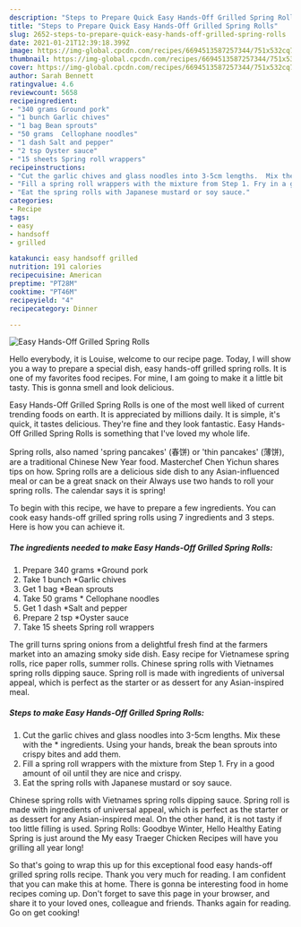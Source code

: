 ```yaml
---
description: "Steps to Prepare Quick Easy Hands-Off Grilled Spring Rolls"
title: "Steps to Prepare Quick Easy Hands-Off Grilled Spring Rolls"
slug: 2652-steps-to-prepare-quick-easy-hands-off-grilled-spring-rolls
date: 2021-01-21T12:39:18.399Z
image: https://img-global.cpcdn.com/recipes/6694513587257344/751x532cq70/easy-hands-off-grilled-spring-rolls-recipe-main-photo.jpg
thumbnail: https://img-global.cpcdn.com/recipes/6694513587257344/751x532cq70/easy-hands-off-grilled-spring-rolls-recipe-main-photo.jpg
cover: https://img-global.cpcdn.com/recipes/6694513587257344/751x532cq70/easy-hands-off-grilled-spring-rolls-recipe-main-photo.jpg
author: Sarah Bennett
ratingvalue: 4.6
reviewcount: 5658
recipeingredient:
- "340 grams Ground pork"
- "1 bunch Garlic chives"
- "1 bag Bean sprouts"
- "50 grams  Cellophane noodles"
- "1 dash Salt and pepper"
- "2 tsp Oyster sauce"
- "15 sheets Spring roll wrappers"
recipeinstructions:
- "Cut the garlic chives and glass noodles into 3-5cm lengths.  Mix these with the * ingredients.  Using  your hands, break the bean sprouts into crispy bites and add them."
- "Fill a spring roll wrappers with the mixture from Step 1. Fry in a good amount of oil until they are nice and crispy."
- "Eat the spring rolls with Japanese mustard or soy sauce."
categories:
- Recipe
tags:
- easy
- handsoff
- grilled

katakunci: easy handsoff grilled 
nutrition: 191 calories
recipecuisine: American
preptime: "PT28M"
cooktime: "PT46M"
recipeyield: "4"
recipecategory: Dinner

---
```



![Easy Hands-Off Grilled Spring Rolls](https://img-global.cpcdn.com/recipes/6694513587257344/751x532cq70/easy-hands-off-grilled-spring-rolls-recipe-main-photo.jpg)

Hello everybody, it is Louise, welcome to our recipe page. Today, I will show you a way to prepare a special dish, easy hands-off grilled spring rolls. It is one of my favorites food recipes. For mine, I am going to make it a little bit tasty. This is gonna smell and look delicious.

Easy Hands-Off Grilled Spring Rolls is one of the most well liked of current trending foods on earth. It is appreciated by millions daily. It is simple, it's quick, it tastes delicious. They're fine and they look fantastic. Easy Hands-Off Grilled Spring Rolls is something that I've loved my whole life.

Spring rolls, also named &#39;spring pancakes&#39; (春饼) or &#39;thin pancakes&#39; (薄饼), are a traditional Chinese New Year food. Masterchef Chen Yichun shares tips on how. Spring rolls are a delicious side dish to any Asian-influenced meal or can be a great snack on their Always use two hands to roll your spring rolls. The calendar says it is spring!


To begin with this recipe, we have to prepare a few ingredients. You can cook easy hands-off grilled spring rolls using 7 ingredients and 3 steps. Here is how you can achieve it.

<!--inarticleads1-->

##### The ingredients needed to make Easy Hands-Off Grilled Spring Rolls:

1. Prepare 340 grams *Ground pork
1. Take 1 bunch *Garlic chives
1. Get 1 bag *Bean sprouts
1. Take 50 grams * Cellophane noodles
1. Get 1 dash *Salt and pepper
1. Prepare 2 tsp *Oyster sauce
1. Take 15 sheets Spring roll wrappers


The grill turns spring onions from a delightful fresh find at the farmers market into an amazing smoky side dish. Easy recipe for Vietnamese spring rolls, rice paper rolls, summer rolls. Chinese spring rolls with Vietnames spring rolls dipping sauce. Spring roll is made with ingredients of universal appeal, which is perfect as the starter or as dessert for any Asian-inspired meal. 

<!--inarticleads2-->

##### Steps to make Easy Hands-Off Grilled Spring Rolls:

1. Cut the garlic chives and glass noodles into 3-5cm lengths.  Mix these with the * ingredients.  Using  your hands, break the bean sprouts into crispy bites and add them.
1. Fill a spring roll wrappers with the mixture from Step 1. Fry in a good amount of oil until they are nice and crispy.
1. Eat the spring rolls with Japanese mustard or soy sauce.


Chinese spring rolls with Vietnames spring rolls dipping sauce. Spring roll is made with ingredients of universal appeal, which is perfect as the starter or as dessert for any Asian-inspired meal. On the other hand, it is not tasty if too little filling is used. Spring Rolls: Goodbye Winter, Hello Healthy Eating Spring is just around the My easy Traeger Chicken Recipes will have you grilling all year long! 

So that's going to wrap this up for this exceptional food easy hands-off grilled spring rolls recipe. Thank you very much for reading. I am confident that you can make this at home. There is gonna be interesting food in home recipes coming up. Don't forget to save this page in your browser, and share it to your loved ones, colleague and friends. Thanks again for reading. Go on get cooking!
